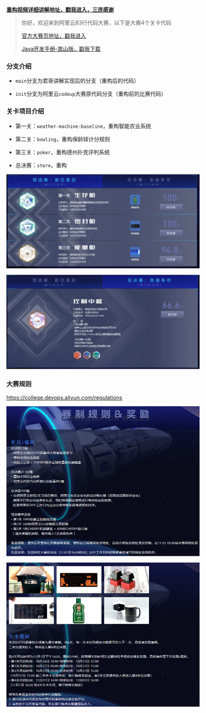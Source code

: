 **[重构视频详细讲解地址，戳我进入，三连感谢](https://www.bilibili.com/video/bv1KT4y1c7i1)**



> 你好，欢迎来到阿里云83行代码大赛，以下是大赛4个关卡代码
>
> [官方大赛页地址，戳我进入](https://college.devops.aliyun.com/)
>
> [Java开发手册-嵩山版，戳我下载](https://developer.aliyun.com/topic/java20)



### 分支介绍

- `main`分支为君哥讲解实现后的分支（重构后的代码）

- `init`分支为阿里云`codeup`大赛原代码分支（重构前的比赛代码）



### 关卡项目介绍

- 第一关：`weather-machine-baseline`，重构智能农业系统

- 第二关：`bowling`，重构保龄球计分规则

- 第三关：`poker`，重构德州扑克评判系统

- 总决赛：`store`，重构

![1604238884161](./README.assets/1604238884161.png)

![1604238903288](./README.assets/1604238903288.png)



### 大赛规则

https://college.devops.aliyun.com/regulations

![1604238946914](./README.assets/1604238946914.png)

![1604238972095](./README.assets/1604238972095.png)